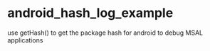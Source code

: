 # android_hash_log_example

use getHash() to get the package hash for android to debug MSAL applications